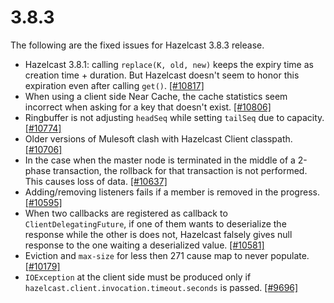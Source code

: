 # 3.8.3

The following are the fixed issues for Hazelcast 3.8.3 release.

- Hazelcast 3.8.1: calling `replace(K, old, new)` keeps the expiry time as creation time + duration. But Hazelcast doesn't seem to honor this expiration even after calling `get()`. [[#10817]](https://github.com/hazelcast/hazelcast/issues/10817)
- When using a client side Near Cache, the cache statistics seem incorrect when asking for a key that doesn't exist. [[#10806]](https://github.com/hazelcast/hazelcast/issues/10806)
- Ringbuffer is not adjusting `headSeq` while setting `tailSeq` due to capacity. [[#10774]](https://github.com/hazelcast/hazelcast/issues/10774)
- Older versions of Mulesoft clash with Hazelcast Client classpath. [[#10706]](https://github.com/hazelcast/hazelcast/issues/10706)
- In the case when the master node is terminated in the middle of a 2-phase transaction, the rollback for that transaction is not performed. This causes loss of data. [[#10637]](https://github.com/hazelcast/hazelcast/issues/10637)
- Adding/removing listeners fails if a member is removed in the progress. [[#10595]](https://github.com/hazelcast/hazelcast/issues/10595)
- When two callbacks are registered as callback to `ClientDelegatingFuture`, if one of them wants to deserialize the response while the other is does not, Hazelcast falsely gives null response to the one waiting a deserialized value. [[#10581]](https://github.com/hazelcast/hazelcast/issues/10581)
- Eviction and `max-size` for less then 271 cause map to never populate. [[#10179]](https://github.com/hazelcast/hazelcast/issues/10179)
- `IOException` at the client side must be produced only if `hazelcast.client.invocation.timeout.seconds` is passed. [[#9696]](https://github.com/hazelcast/hazelcast/issues/9696)